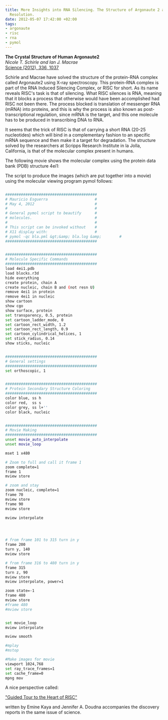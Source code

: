 ```yaml
---
title: More Insights into RNA Silencing. The Structure of Argonaute 2 at 2.3 Ångström
  Resolution.
date: 2012-05-07 17:42:00 +02:00
tags:
- argonaute
- risc
- rna
- pymol
---
```


**The Crystal Structure of Human Argonaute2**  
*Nicole T. Schirle and Ian J. Macrae*   
[Science (2012), 336, 1037](http://dx.doi.org/10.1126/science.1221551)  

Schirle and Macrae have solved the structure of the protein-RNA complex called Argonaute2 using X-ray spectroscopy. This protein-RNA complex is part of the RNA Induced Silencing Complex, or RISC for short. As its name reveals RISC's task is that of silencing. What RISC silences is RNA, meaning that it blocks a process that otherwise would have been accomplished had RISC not been there. The process blocked is translation of messenger RNA (mRNA) into proteins, and this is why the process is also known as post-transcriptional regulation, since mRNA is the target, and this one molecule has to be produced in transcribing DNA to RNA.


It seems that the trick of RISC is that of carrying a short RNA (20-25 nucleotides) which will bind in a complementary fashion to an specific mRNA sequence and then make it a target for degradation. The structure solved  by the researchers at Scripps Research Institute in la Jolla, California, is that of the molecular complex present in humans.

The following movie shows the molecular complex using the protein data bank (PDB) structure 4ei1:



The script to produce the images (which are put together into a movie) using the molecular viewing program pymol follows:

```bash

#########################################
# Mauricio Esguerra                     #
# May 4, 2012                           #
#                                       #
# General pymol script to beautify      #
# molecules.                            #
#                                       #
# This script can be invoked without    #
# X11 display with:                     #
# pymol -qc bla.pml &gt;&amp; bla.log &amp;        #
#########################################


#########################################
# Molecule Specific Commands
#########################################
load 4ei1.pdb
load blocks.r3d
hide everything
create protein, chain A
create nucleic, chain B and (not resn U)
remove 4ei1 in protein
remove 4ei1 in nucleic
show cartoon
show cgo
show surface, protein
set transparency, 0.5, protein
set cartoon_ladder_mode, 0
set cartoon_rect_width, 1.2
set cartoon_rect_length, 0.9
set cartoon_cylindrical_helices, 1
set stick_radius, 0.14
show sticks, nucleic


#########################################
# General settings
#########################################
set orthoscopic, 1


#########################################
# Protein Secondary Structure Coloring 
#########################################
color blue, ss h
color red,  ss s
color grey, ss l+''
color black, nucleic


#########################################
# Movie Making
#########################################
unset movie_auto_interpolate
unset movie_loop

mset 1 x480

# Zoom to full and call it frame 1
zoom complete=1
frame 1
mview store

# zoom and stay
zoom nucleic, complete=1
frame 70
mview store
frame 90
mview store

mview interpolate




# from frame 101 to 315 turn in y
frame 200
turn y, 140
mview store

# from frame 316 to 480 turn in y
frame 315
turn z, 90
mview store
mview interpolate, power=1

zoom state=-1
frame 480
mview store
#frame 480
#mview store


set movie_loop
mview interpolate

mview smooth

#mplay
#mstop

#Make images for movie
viewport 1024,768
set ray_trace_frames=1
set cache_frame=0
mpng mov
```

A nice perspective called:

["Guided Tour to the Heart of RISC"](http://www.sciencemag.org/content/336/6084/985.full)

written by Emine Kaya and Jennifer A. Doudna accompanies the discovery reports in the same issue of science.
